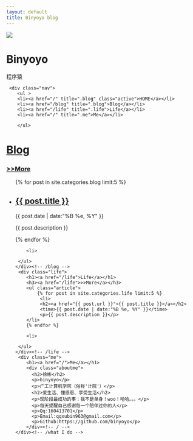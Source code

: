```yaml
---
layout: default
title: Binyoyo blog
---
```

<div class="header">
   <div class="logo">
      <span class="user_image">
        <img src="http://binyoyo.github.io/images/user_image.jpg">
        </span>
        <h1 class="user_name">Binyoyo</h1>
        <span class="user_job">程序猿</span>
    </div><!-- /logo -->

     <div class="nav">
        <ul >
        <li><a href="/" title=".blog" class="active">HOME</a></li>
        <li><a href="/blog" title=".blog">Blog</a></li>
        <li><a href="/life" title=".life">Life</a></li>
        <li><a href="/" title=".me">Me</a></li>
        
        </ul>
   
   </div><!-- /nav -->

</div><!-- /header -->
<div  class="main">
     <div class="blog">
        <h1><a href="/blog">Blog</a></h1>
        <h3><a href="/blog">>>More</a></h3>
        <ul class="article">
        {% for post in site.categories.blog limit:5 %}
        <li>
              <h2><a href="{{ post.url }}">{{ post.title }}</a></h2>
              <time>{{ post.date | date:"%B %e, %Y" }}</time>
              <p>{{ post.description }}</p>
        </li>
        {% endfor %}

        <li>
           
     </ul>
    </div><!-- /blog -->
     <div class="life">
        <h1><a href="/life">Life</a></h1>
        <h3><a href="/life">>>More</a></h3>
        <ul class="article">
            {% for post in site.categories.life limit:5 %}
             <li>
             <h2><a href="{{ post.url }}">{{ post.title }}</a></h2>
             <time>{{ post.date | date:"%B %e, %Y" }}</time>
             <p>{{ post.description }}</p>
        </li>
        {% endfor %}

        <li>
           
     </ul>
    </div><!-- /life -->
     <div class="me">
        <h1><a href="/">Me</a></h1>
        <div class="aboutme">
          <h2>徐彬</h2>
          <p>binyoyo</p>
          <p>广工计算机学院（俗称'计院'）</p>
          <h2>爱生活、懂感恩、享受生活</h2>
          <p>现阶段最成功的事：我不是单身！woo！哈哈。。。</p>
          <p>每天提醒自己感谢每一个陪伴过你的人</p>
          <p>Qq:160413701</p>
          <p>Email:qqxubin963@gmail.com</p>
          <p>Github:https://github.com/binyoyo</p>
        </div><!-- / -->  
    </div><!-- /what I do -->
</div><!-- /主框架 -->
<script src="/js/jquery.js"></script>
<script src="/js/index.js" ></script>

